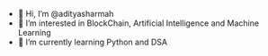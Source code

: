 - 👋 Hi, I’m @adityasharmah
- 👀 I’m interested in BlockChain, Artificial Intelligence and Machine Learning
- 🌱 I’m currently learning Python and DSA

<!---
adityasharmah/adityasharmah is a ✨ special ✨ repository because its `README.md` (this file) appears on your GitHub profile.
You can click the Preview link to take a look at your changes.

--->
